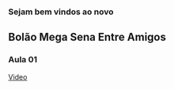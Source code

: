 ### Sejam bem vindos ao novo

## Bolão Mega Sena Entre Amigos

### Aula 01
[Video](https://youtu.be/YXBKGb-GKZY)

